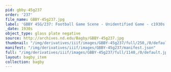 ```yaml
---
pid: gbby-45g237
order: '237'
file_name: GBBY-45g237.jpg
label: 'GBBY 45G/237: Football Game Scene - Unidentified Game - c1930s'
_date: 1930s
object_type: glass plate negative
source: http://archives.nd.edu/Bagby/GBBY-45g237.jpg
thumbnail: "/img/derivatives/iiif/images/GBBY-45g237/full/250,/0/default.jpg"
manifest: "/img/derivatives/iiif/images/GBBY-45g237/manifest.json"
full: "/img/derivatives/iiif/images/GBBY-45g237/full/1140,/0/default.jpg"
layout: bagby_item
collection: bagby
---
```

